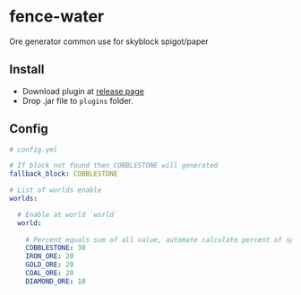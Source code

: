 # fence-water
Ore generator common use for skyblock spigot/paper

## Install
 - Download plugin at [release page](https://github.com/alexzvn/fence-water/releases)
 - Drop .jar file to `plugins` folder.

## Config
```yml
# config.yml

# If block not found then COBBLESTONE will generated
fallback_block: COBBLESTONE

# List of worlds enable
worlds:

  # Enable at world `world`
  world:
    
    # Percent equals sum of all value, automate calculate percent of spawn block
    COBBLESTONE: 30
    IRON_ORE: 20
    GOLD_ORE: 20
    COAL_ORE: 20
    DIAMOND_ORE: 10
```
